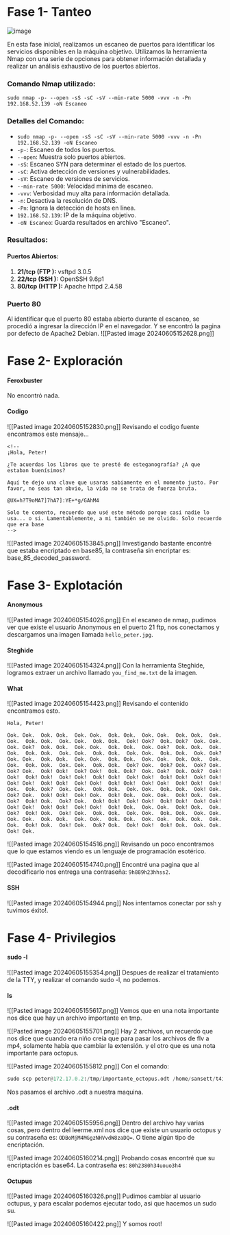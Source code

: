 # Fase 1- Tanteo
![image](https://github.com/haw441kings/DockerLabsWriteUps/assets/136659799/313e3067-7dc4-4307-ba50-6e1c3f29ff21)


En esta fase inicial, realizamos un escaneo de puertos para identificar los servicios disponibles en la máquina objetivo. Utilizamos la herramienta Nmap con una serie de opciones para obtener información detallada y realizar un análisis exhaustivo de los puertos abiertos.

### Comando Nmap utilizado:

`sudo nmap -p- --open -sS -sC -sV --min-rate 5000 -vvv -n -Pn 192.168.52.139 -oN Escaneo`

### Detalles del Comando:

- `sudo nmap -p- --open -sS -sC -sV --min-rate 5000 -vvv -n -Pn 192.168.52.139 -oN Escaneo`
- `-p-`: Escaneo de todos los puertos.
- `--open`: Muestra solo puertos abiertos.
- `-sS`: Escaneo SYN para determinar el estado de los puertos.
- `-sC`: Activa detección de versiones y vulnerabilidades.
- `-sV`: Escaneo de versiones de servicios.
- `--min-rate 5000`: Velocidad mínima de escaneo.
- `-vvv`: Verbosidad muy alta para información detallada.
- `-n`: Desactiva la resolución de DNS.
- `-Pn`: Ignora la detección de hosts en línea.
- `192.168.52.139`: IP de la máquina objetivo.
- `-oN Escaneo`: Guarda resultados en archivo "Escaneo".

### Resultados:

#### Puertos Abiertos:

1. **21/tcp (FTP ):** vsftpd 3.0.5
2. **22/tcp (SSH ):** OpenSSH 9.6p1
3.  **80/tcp (HTTP ):** Apache httpd 2.4.58

### Puerto 80
Al identificar que el puerto 80 estaba abierto durante el escaneo, se procedió a ingresar la dirección IP en el navegador. Y se encontró la pagina por defecto de Apache2 Debian.
![[Pasted image 20240605152628.png]]

# Fase 2- Exploración

#### Feroxbuster
No encontró nada.

#### Codigo
![[Pasted image 20240605152830.png]]
Revisando el codigo fuente encontramos este mensaje...
```
<!-- 
¡Hola, Peter!

¿Te acuerdas los libros que te presté de esteganografía? ¿A que estaban buenísimos?

Aquí te dejo una clave que usaras sabiamente en el momento justo. Por favor, no seas tan obvio, la vida no se trata de fuerza bruta.

@UX=h?T9oMA7]7hA7]:YE+*g/GAhM4

Solo te comento, recuerdo que usé este método porque casi nadie lo usa... o si. Lamentablemente, a mi también se me olvido. Solo recuerdo que era base
-->
```

![[Pasted image 20240605153845.png]]
Investigando bastante encontré que estaba encriptado en base85, la contraseña sin encriptar es: base_85_decoded_password.

# Fase 3- Explotación

#### Anonymous
![[Pasted image 20240605154026.png]]
En el escaneo de nmap, pudimos ver que existe el usuario Anonymous en el puerto 21 ftp, nos conectamos y descargamos una imagen llamada `hello_peter.jpg`.

#### Steghide
![[Pasted image 20240605154324.png]]
Con la herramienta Steghide, logramos extraer un archivo llamado  `you_find_me.txt` de la imagen.

#### What
![[Pasted image 20240605154423.png]]
Revisando el contenido encontramos esto.
```
Hola, Peter!

Ook. Ook.  Ook. Ook.  Ook. Ook.  Ook. Ook.  Ook. Ook.  Ook. Ook.  Ook. Ook.  Ook. Ook.  Ook. Ook.  Ook. Ook.  Ook! Ook?  Ook. Ook?  Ook. Ook.  Ook. Ook?  Ook. Ook.  Ook. Ook.  Ook. Ook.  Ook. Ook?  Ook. Ook.  Ook. Ook.  Ook. Ook.  Ook. Ook.  Ook. Ook.  Ook. Ook.  Ook. Ook.  Ook. Ook?  Ook. Ook.  Ook. Ook.  Ook. Ook.  Ook. Ook.  Ook. Ook.  Ook. Ook.  Ook. Ook.  Ook. Ook.  Ook. Ook.  Ook. Ook.  Ook? Ook.  Ook? Ook.  Ook? Ook.  Ook? Ook.  Ook! Ook!  Ook? Ook!  Ook. Ook?  Ook. Ook?  Ook. Ook?  Ook! Ook!  Ook! Ook!  Ook! Ook!  Ook! Ook!  Ook! Ook!  Ook! Ook!  Ook! Ook!  Ook! Ook!  Ook! Ook!  Ook! Ook!  Ook! Ook!  Ook! Ook!  Ook! Ook!  Ook! Ook.  Ook. Ook?  Ook. Ook.  Ook. Ook.  Ook. Ook.  Ook. Ook.  Ook! Ook.  Ook? Ook.  Ook! Ook!  Ook! Ook.  Ook! Ook.  Ook. Ook.  Ook! Ook.  Ook. Ook?  Ook! Ook.  Ook? Ook.  Ook! Ook!  Ook! Ook!  Ook! Ook!  Ook! Ook!  Ook! Ook!  Ook! Ook!  Ook! Ook!  Ook! Ook.  Ook. Ook.  Ook! Ook.  Ook. Ook?  Ook! Ook.  Ook! Ook.  Ook. Ook.  Ook. Ook.  Ook. Ook.  Ook. Ook.  Ook. Ook.  Ook. Ook.  Ook. Ook.  Ook. Ook.  Ook. Ook.  Ook. Ook.  Ook. Ook.  Ook! Ook.  Ook! Ook.  Ook? Ook.  Ook! Ook!  Ook! Ook.  Ook. Ook.  Ook! Ook.
```

![[Pasted image 20240605154516.png]]
Revisando un poco encontramos que lo que estamos viendo es un lenguaje de programación esotérico.

![[Pasted image 20240605154740.png]]
Encontré una pagina que al decodificarlo nos entrega una contraseña: `9h889h23hhss2`.

#### SSH
![[Pasted image 20240605154944.png]]
Nos intentamos conectar por ssh y tuvimos éxito!.

# Fase 4- Privilegios

#### sudo -l
![[Pasted image 20240605155354.png]]
Despues de realizar el tratamiento de la TTY, y realizar el comando sudo -l, no podemos.

#### ls
![[Pasted image 20240605155617.png]]
Vemos que en una nota importante nos dice que hay un archivo importante en tmp.

![[Pasted image 20240605155701.png]]
Hay 2 archivos, un recuerdo que nos dice que cuando era niño creía que para pasar los archivos de flv a mp4, solamente había que cambiar la extensión. y el otro que es una nota importante para octopus.

![[Pasted image 20240605155812.png]]
Con el comando: 
```python
sudo scp peter@172.17.0.2:/tmp/importante_octopus.odt /home/sansett/t4ifi/Maquinas/DockerLabs/Medias/fileception/content
```
Nos pasamos el archivo .odt a nuestra maquina.


#### .odt
![[Pasted image 20240605155956.png]]
Dentro del archivo hay varias cosas, pero dentro del leerme.xml nos dice que existe un usuario octopus y su contraseña es: `ODBoMjM4MGgzNHVvdW8zaDQ=`. O tiene algún tipo de encriptación.

![[Pasted image 20240605160214.png]]
Probando cosas encontré que su encriptación es base64. La contraseña es: `80h2380h34uouo3h4`

#### Octupus
![[Pasted image 20240605160326.png]]
Pudimos cambiar al usuario octupus, y para escalar podemos ejecutar todo, asi que hacemos un sudo su.

![[Pasted image 20240605160422.png]]
Y somos root!
